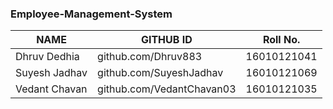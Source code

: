 ### Employee-Management-System

|NAME | GITHUB ID| Roll No.|
|-----|--------|---------|
|Dhruv Dedhia | github.com/Dhruv883| 16010121041|
|Suyesh Jadhav | github.com/SuyeshJadhav| 16010121069|
|Vedant Chavan | github.com/VedantChavan03| 16010121035|

